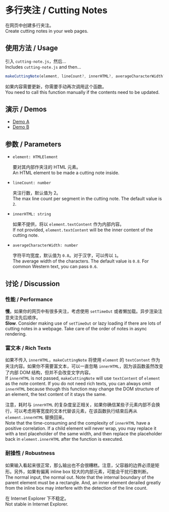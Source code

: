 # 多行夹注 / Cutting Notes

在网页中创建多行夹注。  
Create cutting notes in your web pages.

## 使用方法 / Usage

引入 `cutting-note.js`，然后…  
Includes `cutting-note.js` and then...

```js
makeCuttingNote(element, lineCount?, innerHTML?, averageCharacterWidth?);
```

如果内容需要更新，你需要手动再次调用这个函数。  
You need to call this function manually if the contents need to be updated.

## 演示 / Demos

- [Demo A](./demos/demo.a.html)
- [Demo B](./demos/demo.a.html)

## 参数 / Parameters

- `element: HTMLElement`

   要对其内部作夹注的 HTML 元素。  
   An HTML element to be made a cutting note inside.

-  `lineCount: number`

   夹注行数，默认值为 2。  
   The max line count per segment in the cutting note. The default value is `2`.

- `innerHTML: string`

   如果不提供，将以 `element.textContent` 作为内部内容。  
   If not provided, `element.textContent` will be the inner content of the cutting note.

- `averageCharacterWidth: number`

   字符平均宽度，默认值为 `0.8`。对于汉字，可以传以 `1`。  
   The average width of the characters. The default value is `0.8`. For common Western text, you can pass `0.6`.

## 讨论 / Discussion

### 性能 / Performance

**慢**。如果你的网页中有很多夹注，考虑使用 `setTimeOut` 或者懒加载。异步渲染注意夹注先后顺序。  
**Slow**. Consider making use of `setTimeOut` or lazy loading if there are lots of cutting notes in a webpage. Take care of the order of notes in async rendering.

### 富文本 / Rich Texts

如果不传入 `innerHTML`，`makeCuttingNote` 将使用 `element` 的 `textContent` 作为夹注内容。如果你不需要富文本，可以一直忽略 `innerHTML`，因为该函数虽然改变了内部 DOM 结构，但并不会改变文字内容。  
If `innerHTML` is not passed, `makeCuttingNote` will use `textContent` of `element` as the note content. If you do not need rich texts, you can always omit `innerHTML` because though this function may change the DOM structure of an element, the text content of it stays the same.

注意，耗时与 `innerHTML` 的复杂度呈正相关，如果你确信某些子元素内部不会换行，可以考虑用等宽度的文本代替该元素，在该函数执行结束后再从 `element.innerHTML` 替换回来。  
Note that the time-consuming and the complexity of `innerHTML` have a positive correlation. If a child element will never wrap, you may replace it with a text placeholder of the same width, and then replace the placeholder back in `element.innerHTML` after the function is executed.

### 耐操性 / Robustness

如果输入看起来很正常，那么输出也不会很糟糕。注意，父容器的边界必须是矩形。另外，如果有偏离 inline box 较大的内部元素，可能会干扰行数判断。  
The normal input, the normal out. Note that the internal boundary of the parent element must be a rectangle. And, an inner element derailed greatly from the inline box may interfere with the detection of the line count.

在 Internet Explorer 下不稳定。  
Not stable in Internet Explorer.
